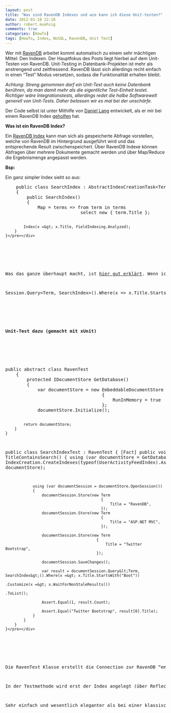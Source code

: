 ```yaml
---
layout: post
title: "Was sind RavenDB Indexes und wie kann ich diese Unit-testen?"
date: 2012-01-18 22:18
author: robert.muehsig
comments: true
categories: [HowTo]
tags: [HowTo, Index, NoSQL, RavenDB, Unit Test]
---
```

<p>Wer mit <a href="http://www.knowyourstack.com/what-is/ravendb">RavenDB</a> arbeitet kommt automatisch zu einem sehr mächtigen Mittel: Den Indexen. Der Hauptfokus des Posts liegt hierbei auf dem Unit-Testen von RavenDB. Unit-Testing in Datenbank-Projekten ist mehr als anstrengend und zeitfressend. RavenDB lässt sich allerdings recht einfach in einen “Test” Modus versetzen, sodass die Funktionalität erhalten bleibt. </p> <p><em>Achtung: Streng genommen darf ein Unit-Test auch keine Datenbank berühren, da man damit mehr als die eigentliche Test-Einheit testet. Richtiger wäre Integrationstests, allerdings redet die halbe Softwarewelt generell von Unit-Tests. Daher belassen wir es mal bei der unschärfe.</em></p> <p>Der Code selbst ist unter Mithilfe von <a href="http://daniellang.net/">Daniel Lang</a> entwickelt, als er mir bei einem RavenDB Index <a href="http://code-inside.de/blog/2012/01/16/gitpull-request-mergen-fr-anfnger/">geholfen</a> hat.</p> <p><strong>Was ist ein RavenDB Index?</strong></p> <p>Ein <a href="http://ravendb.net/documentation/how-indexes-work">RavenDB Index</a> kann man sich als gespeicherte Abfrage vorstellen, welche von RavenDB im Hintergrund ausgeführt wird und das entsprechende Result zwischenspeichert. Über RavenDB Indexe können Abfragen über mehrere Dokumente gemacht werden und über Map/Reduce die Ergebnismenge angepasst werden. </p> <p><strong>Bsp: </strong></p> <p>Ein ganz simpler Index sieht so aus:</p> <div style="padding-bottom: 0px; margin: 0px; padding-left: 0px; padding-right: 0px; display: inline; float: none; padding-top: 0px" id="scid:812469c5-0cb0-4c63-8c15-c81123a09de7:8a2a1586-9e7f-41da-9a0c-c8185a0151de" class="wlWriterEditableSmartContent"><pre name="code" class="c#">    public class SearchIndex : AbstractIndexCreationTask&lt;Term&gt;
    {
        public SearchIndex()
        {
            Map = terms =&gt; from term in terms
                            select new { term.Title };

            Index(x =&gt; x.Title, FieldIndexing.Analyzed);
        }
    }</pre></div>
<p>&nbsp;</p>
<p>Was das ganze überhaupt macht, ist <a href="http://daniellang.net/searching-on-string-properties-in-ravendb/">hier gut erklärt</a>. Wenn ich den Code anwenden möchte:</p>
<div style="padding-bottom: 0px; margin: 0px; padding-left: 0px; padding-right: 0px; display: inline; float: none; padding-top: 0px" id="scid:812469c5-0cb0-4c63-8c15-c81123a09de7:d3ce19f0-938f-4b6b-9bbb-fc4991c007c4" class="wlWriterEditableSmartContent"><pre name="code" class="c#">Session.Query&lt;Term, SearchIndex&gt;().Where(x =&gt; x.Title.StartsWith(searchTerm)).ToList();</pre></div>
<p>&nbsp;</p>
<p><strong>Unit-Test dazu (gemacht mit xUnit)</strong></p>
<p>&nbsp;</p>
<div style="padding-bottom: 0px; margin: 0px; padding-left: 0px; padding-right: 0px; display: inline; float: none; padding-top: 0px" id="scid:812469c5-0cb0-4c63-8c15-c81123a09de7:2ea25287-ed20-47c2-93ca-bb2ce35be1f8" class="wlWriterEditableSmartContent"><pre name="code" class="c#">public abstract class RavenTest
    {
        protected IDocumentStore GetDatabase()
        {
            var documentStore = new EmbeddableDocumentStore
                                    {
                                        RunInMemory = true
                                    };
            documentStore.Initialize();

            return documentStore;
        }
    } 

public class SearchIndexTest : RavenTest
    {
        [Fact]
        public void TitleContainsSearch()
        {
            using (var documentStore = GetDatabase())
            {
                IndexCreation.CreateIndexes(typeof(UserActivityFeedIndex).Assembly, documentStore);

                using (var documentSession = documentStore.OpenSession())
                {
                    documentSession.Store(new Term
                                              {
                                                  Title = "RavenDB",
                                              });
                    documentSession.Store(new Term
                                              {
                                                  Title = "ASP.NET MVC",
                                              });

                    documentSession.Store(new Term
                                            {
                                                Title = "Twitter Bootstrap",
                                            });

                    documentSession.SaveChanges();

                    var result = documentSession.Query&lt;Term, SearchIndex&gt;().Where(x =&gt; x.Title.StartsWith("Boot"))
                                                                           .Customize(x =&gt; x.WaitForNonStaleResults())
                                                                           .ToList();

                    Assert.Equal(1, result.Count);

                    Assert.Equal("Twitter Bootstrap", result[0].Title);
                }
            }
        }
    }</pre></div>

<p>&nbsp;</p>
<p>Die RavenTest Klasse erstellt die Connection zur RavenDB “embedded” Datenbank. Über “<strong>RunInMemory</strong>” wird dies auch nur im Arbeitsspeicher gehalten. Vorteil: Sehr schnell und kein Cleanup nach dem Test. </p>
<p>In der Testmethode wird erst der Index angelegt (über Reflection wird die Assembly durchsucht) und dann werden Testdaten in diese DB abgespeichert. Am Ende erfolgt die Abfrage und das Ergebnis wird überprüft. Bei der Abfrage wird noch ein <strong>WaitForNonStaleResults</strong> dazugehangen um auch die gerade eben gespeicherten Daten mit abzufragen (RavenDB speichert die Index-Ergebnisse zwischen, sodass es zu einer kurzen Verzögerung kommen kann. Ist im Unit-Testing allerdings ungünstig.)</p>
<p>Sehr einfach und wesentlich eleganter als bei einer klassischen DB.</p>
